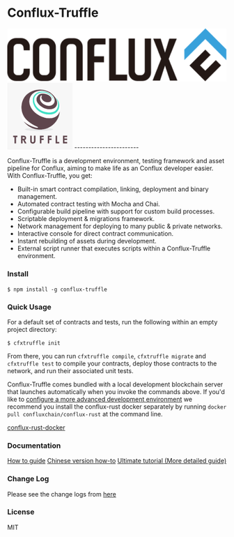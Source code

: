 # Conflux-Truffle

<img src="conflux.png" width="600">
<img src="truffle.png" width="150">
-----------------------

Conflux-Truffle is a development environment, testing framework and asset pipeline for Conflux, aiming to make life as an Conflux developer easier. With Conflux-Truffle, you get:

* Built-in smart contract compilation, linking, deployment and binary management.
* Automated contract testing with Mocha and Chai.
* Configurable build pipeline with support for custom build processes.
* Scriptable deployment & migrations framework.
* Network management for deploying to many public & private networks.
* Interactive console for direct contract communication.
* Instant rebuilding of assets during development.
* External script runner that executes scripts within a Conflux-Truffle environment.

### Install

```
$ npm install -g conflux-truffle
```

### Quick Usage

For a default set of contracts and tests, run the following within an empty project directory:

```
$ cfxtruffle init
```

From there, you can run `cfxtruffle compile`, `cfxtruffle migrate` and `cfxtruffle test` to compile your contracts, deploy those contracts to the network, and run their associated unit tests.

Conflux-Truffle comes bundled with a local development blockchain server that launches automatically when you invoke the commands  above. If you'd like to [configure a more advanced development environment](http://truffleframework.com/docs/advanced/configuration) we recommend you install the conflux-rust docker separately by running `docker pull confluxchain/conflux-rust` at the command line.

<!-- +  [ganache-cli](https://github.com/trufflesuite/ganache-cli): a command-line version of Conflux-Truffle's blockchain server.
+  [ganache](http://truffleframework.com/ganache/): A GUI for the server that displays your transaction history and chain state. -->

[conflux-rust-docker](https://hub.docker.com/r/confluxchain/conflux-rust)


### Documentation

[How to guide](https://github.com/Conflux-Chain/conflux-truffle/blob/conflux/how-to-use.md)
[Chinese version how-to](https://github.com/Pana/conflux-101/blob/master/docs/conflux-truffle.md)
[Ultimate tutorial (More detailed guide)](./ultimate-guide.md)

### Change Log

Please see the change logs from [here](https://github.com/Conflux-Chain/conflux-truffle/blob/conflux/CHANGE_LOG.md)

### License

MIT
